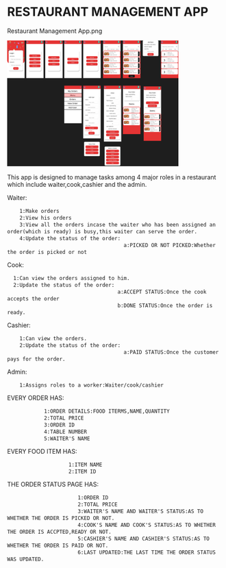 # RESTAURANT MANAGEMENT APP

Restaurant Management App.png

<img src="Restaurant Management App.png" width="400"> 

This app is designed to manage tasks among 4 major roles in a restaurant which include waiter,cook,cashier and the admin.

Waiter:
        
        1:Make orders
        2:View his orders        
        3:View all the orders incase the waiter who has been assigned an order(which is ready) is busy,this waiter can serve the order.
        4:Update the status of the order:
                                          a:PICKED OR NOT PICKED:Whether the order is picked or not
Cook:
      
      1:Can view the orders assigned to him.      
      2:Update the status of the order:
                                        a:ACCEPT STATUS:Once the cook accepts the order
                                        b:DONE STATUS:Once the order is ready.
Cashier:
        
        1:Can view the orders.  
        2:Update the status of the order:
                                          a:PAID STATUS:Once the customer pays for the order.
 Admin:
        
        1:Assigns roles to a worker:Waiter/cook/cashier

EVERY ORDER HAS:       

                1:ORDER DETAILS:FOOD ITERMS,NAME,QUANTITY
                2:TOTAL PRICE
                3:ORDER ID
                4:TABLE NUMBER
                5:WAITER'S NAME
                
EVERY FOOD ITEM HAS:
                        
                        1:ITEM NAME 
                        2:ITEM ID
                        
THE ORDER STATUS PAGE HAS:
                           
                           1:ORDER ID
                           2:TOTAL PRICE
                           3:WAITER'S NAME AND WAITER'S STATUS:AS TO WHETHER THE ORDER IS PICKED OR NOT.
                           4:COOK'S NAME AND COOK'S STATUS:AS TO WHETHER THE ORDER IS ACCPTED,READY OR NOT.
                           5:CASHIER'S NAME AND CASHIER'S STATUS:AS TO WHETHER THE ORDER IS PAID OR NOT.
                           6:LAST UPDATED:THE LAST TIME THE ORDER STATUS WAS UPDATED.
